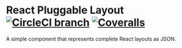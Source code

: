 # React Pluggable Layout [![CircleCI branch](https://img.shields.io/circleci/project/github/gregchamberlain/react-pluggable-layout.svg?style=flat-square)](https://circleci.com/gh/gregchamberlain/react-pluggable-layout) [![Coveralls](https://img.shields.io/coveralls/gregchamberlain/react-pluggable-layout.svg?style=flat-square)](https://coveralls.io/github/gregchamberlain/react-pluggable-layout)

A simple component that represents complete React layouts as JSON.